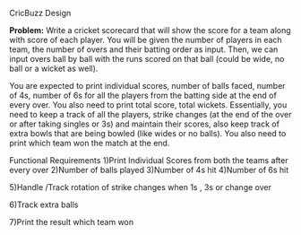 CricBuzz Design 

**Problem:**
Write a cricket scorecard that will show the score for a team along with score of each player.
You will be given the number of players in each team, the number of overs and their batting
order as input. Then, we can input overs ball by ball with the runs scored on that ball (could be
wide, no ball or a wicket as well).



You are expected to print individual scores, number of balls faced, number of 4s, number of 6s
for all the players from the batting side at the end of every over. You also need to print total
score, total wickets. Essentially, you need to keep a track of all the players, strike changes (at
the end of the over or after taking singles or 3s) and maintain their scores, also keep track of
extra bowls that are being bowled (like wides or no balls). You also need to print which team
won the match at the end.

Functional Requirements 
1)Print Individual Scores from both the teams after every over
2)Number of balls played
3)Number of 4s hit
4)Number of 6s hit

5)Handle /Track rotation of strike changes when 1s , 3s or change over

6)Track extra balls 

7)Print the result which team won

